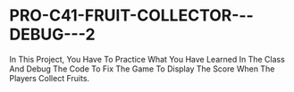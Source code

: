 # PRO-C41-FRUIT-COLLECTOR---DEBUG---2
In This Project, You Have To Practice What You Have Learned In The Class And Debug The Code To Fix The Game To Display The Score When The Players Collect Fruits.
